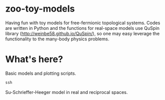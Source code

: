 # zoo-toy-models
Having fun with toy models for free-fermionic topological systems. Codes are written in Python and the functions for real-space models use QuSpin library (http://weinbe58.github.io/QuSpin/), so one may easy leverage the functionality to the many-body physics problems.

# What's here?
Basic models and plotting scripts.

```python
ssh
```
Su-Schrieffer-Heeger model in real and reciprocal spaces.
